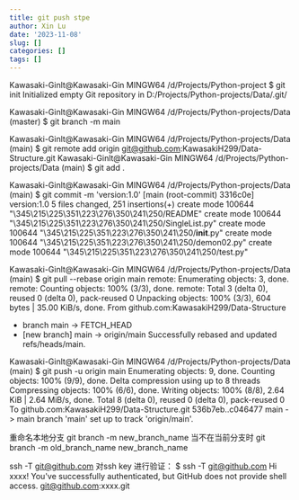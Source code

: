 ```yaml
---
title: git push stpe
author: Xin Lu
date: '2023-11-08'
slug: []
categories: []
tags: []
---
```


Kawasaki-Ginlt@Kawasaki-Gin MINGW64 /d/Projects/Python-project
$ git init
Initialized empty Git repository in D:/Projects/Python-projects/Data/.git/

Kawasaki-Ginlt@Kawasaki-Gin MINGW64 /d/Projects/Python-projects/Data (master)
$ git branch -m main

Kawasaki-Ginlt@Kawasaki-Gin MINGW64 /d/Projects/Python-projects/Data (main)
$ git remote add origin git@github.com:KawasakiH299/Data-Structure.git
Kawasaki-Ginlt@Kawasaki-Gin MINGW64 /d/Projects/Python-projects/Data (main)
$ git add .

Kawasaki-Ginlt@Kawasaki-Gin MINGW64 /d/Projects/Python-projects/Data (main)
$ git commit -m 'version:1.0'
[main (root-commit) 3316c0e] version:1.0
 5 files changed, 251 insertions(+)
 create mode 100644 "\345\215\225\351\223\276\350\241\250/README"
 create mode 100644 "\345\215\225\351\223\276\350\241\250/SingleList.py"
 create mode 100644 "\345\215\225\351\223\276\350\241\250/__init__.py"
 create mode 100644 "\345\215\225\351\223\276\350\241\250/demon02.py"
 create mode 100644 "\345\215\225\351\223\276\350\241\250/test.py"

Kawasaki-Ginlt@Kawasaki-Gin MINGW64 /d/Projects/Python-projects/Data (main)
$ git pull --rebase origin main
remote: Enumerating objects: 3, done.
remote: Counting objects: 100% (3/3), done.
remote: Total 3 (delta 0), reused 0 (delta 0), pack-reused 0
Unpacking objects: 100% (3/3), 604 bytes | 35.00 KiB/s, done.
From github.com:KawasakiH299/Data-Structure
 * branch            main       -> FETCH_HEAD
 * [new branch]      main       -> origin/main
Successfully rebased and updated refs/heads/main.

Kawasaki-Ginlt@Kawasaki-Gin MINGW64 /d/Projects/Python-projects/Data (main)
$ git push -u origin main
Enumerating objects: 9, done.
Counting objects: 100% (9/9), done.
Delta compression using up to 8 threads
Compressing objects: 100% (6/6), done.
Writing objects: 100% (8/8), 2.64 KiB | 2.64 MiB/s, done.
Total 8 (delta 0), reused 0 (delta 0), pack-reused 0
To github.com:KawasakiH299/Data-Structure.git
   536b7eb..c046477  main -> main
branch 'main' set up to track 'origin/main'.



重命名本地分支
git branch -m new_branch_name
当不在当前分支时
git branch -m old_branch_name new_branch_name


ssh -T git@github.com 对ssh key 进行验证：
$ ssh -T git@github.com
Hi xxxx! You've successfully authenticated, but GitHub does not provide shell access.
git@github.com:xxxx.git
